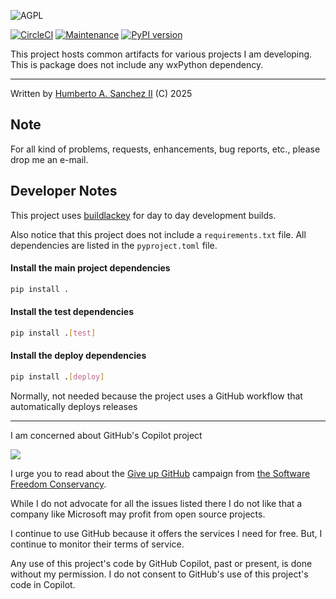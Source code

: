 ![](https://github.com/hasii2011/code-ally-basic/blob/master/developer/agpl-license-web-badge-version-2-256x48.png "AGPL")

[![CircleCI](https://dl.circleci.com/status-badge/img/gh/hasii2011/code-ally-basic/tree/master.svg?style=shield)](https://dl.circleci.com/status-badge/redirect/gh/hasii2011/code-ally-basic/tree/master)
[![Maintenance](https://img.shields.io/badge/Maintained%3F-yes-green.svg)](https://GitHub.com/Naereen/StrapDown.js/graphs/commit-activity)
[![PyPI version](https://badge.fury.io/py/basiccodeally.svg)](https://badge.fury.io/py/basiccodeally)

This project hosts common artifacts for various projects I am developing.  This is package does not include any wxPython dependency.

___

Written by <a href="mailto:email@humberto.a.sanchez.ii@gmail.com?subject=Hello Humberto">Humberto A. Sanchez II</a>  (C) 2025

## Note
For all kind of problems, requests, enhancements, bug reports, etc., please drop me an e-mail.

## Developer Notes
This project uses [buildlackey](https://github.com/hasii2011/buildlackey) for day to day development builds.

Also notice that this project does not include a `requirements.txt` file.  All dependencies are listed in the `pyproject.toml` file.

#### Install the main project dependencies

```bash
pip install .
```

#### Install the test dependencies

```bash
pip install .[test]
```

#### Install the deploy dependencies

```bash
pip install .[deploy]
```

Normally, not needed because the project uses a GitHub workflow that automatically deploys releases

---
I am concerned about GitHub's Copilot project

![](https://github.com/hasii2011/code-ally-basic/blob/master/developer/SillyGitHub.png)

I urge you to read about the [Give up GitHub](https://GiveUpGitHub.org) campaign from [the Software Freedom Conservancy](https://sfconservancy.org).

While I do not advocate for all the issues listed there I do not like that a company like Microsoft may profit from open source projects.

I continue to use GitHub because it offers the services I need for free.  But, I continue to monitor their terms of service.

Any use of this project's code by GitHub Copilot, past or present, is done without my permission.  I do not consent to GitHub's use of this project's code in Copilot.
